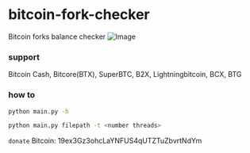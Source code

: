 # bitcoin-fork-checker
Bitcoin forks balance checker 
![Image](https://i.imgur.com/WKA0jgX.png)

### support
Bitcoin Cash, Bitcore(BTX), SuperBTC, B2X, Lightningbitcoin, BCX, BTG

### how to
```bash
python main.py -h
```
```bash
python main.py filepath -t <number threads>
```

```donate```
Bitcoin: 19ex3Gz3ohcLaYNFUS4qUTZTuZbvrtNdYm
